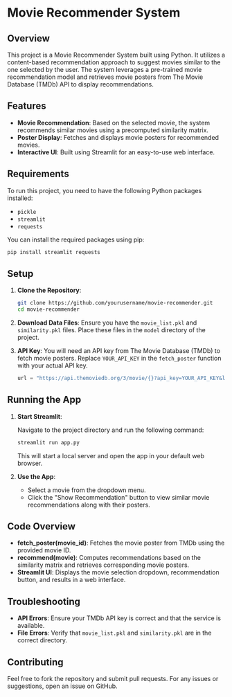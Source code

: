 # Movie Recommender System

## Overview

This project is a Movie Recommender System built using Python. It utilizes a content-based recommendation approach to suggest movies similar to the one selected by the user. The system leverages a pre-trained movie recommendation model and retrieves movie posters from The Movie Database (TMDb) API to display recommendations.

## Features

- **Movie Recommendation**: Based on the selected movie, the system recommends similar movies using a precomputed similarity matrix.
- **Poster Display**: Fetches and displays movie posters for recommended movies.
- **Interactive UI**: Built using Streamlit for an easy-to-use web interface.

## Requirements

To run this project, you need to have the following Python packages installed:

- `pickle`
- `streamlit`
- `requests`

You can install the required packages using pip:

```bash
pip install streamlit requests
```

## Setup

1. **Clone the Repository**: 

   ```bash
   git clone https://github.com/yourusername/movie-recommender.git
   cd movie-recommender
   ```

2. **Download Data Files**: Ensure you have the `movie_list.pkl` and `similarity.pkl` files. Place these files in the `model` directory of the project.

3. **API Key**: You will need an API key from The Movie Database (TMDb) to fetch movie posters. Replace `YOUR_API_KEY` in the `fetch_poster` function with your actual API key.

   ```python
   url = "https://api.themoviedb.org/3/movie/{}?api_key=YOUR_API_KEY&language=en-US".format(movie_id)
   ```

## Running the App

1. **Start Streamlit**:

   Navigate to the project directory and run the following command:

   ```bash
   streamlit run app.py
   ```

   This will start a local server and open the app in your default web browser.

2. **Use the App**:

   - Select a movie from the dropdown menu.
   - Click the "Show Recommendation" button to view similar movie recommendations along with their posters.

## Code Overview

- **fetch_poster(movie_id)**: Fetches the movie poster from TMDb using the provided movie ID.
- **recommend(movie)**: Computes recommendations based on the similarity matrix and retrieves corresponding movie posters.
- **Streamlit UI**: Displays the movie selection dropdown, recommendation button, and results in a web interface.

## Troubleshooting

- **API Errors**: Ensure your TMDb API key is correct and that the service is available.
- **File Errors**: Verify that `movie_list.pkl` and `similarity.pkl` are in the correct directory.

## Contributing

Feel free to fork the repository and submit pull requests. For any issues or suggestions, open an issue on GitHub.

